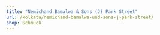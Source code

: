 ```yaml
---
title: "Nemichand Bamalwa & Sons (J) Park Street"
url: /kolkata/nemichand-bamalwa-und-sons-j-park-street/
shop: Schmuck
---
```

